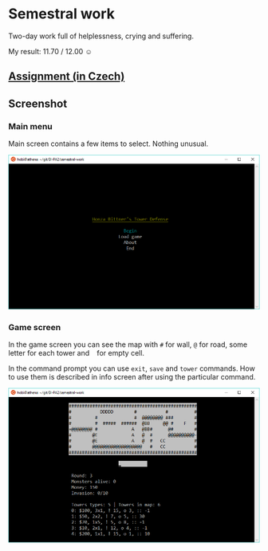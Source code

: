 # Semestral work

Two-day work full of helplessness, crying and suffering.

My result: 11.70 / 12.00 :relaxed:

## [Assignment (in Czech)](zadani.txt)

## Screenshot

### Main menu

Main screen contains a few items to select. Nothing unusual.

![Main menu](_screenshot/01.png)

### Game screen

In the game screen you can see the map with `#` for wall, `@` for road, some letter for each tower and ` ` for empty cell.

In the command prompt you can use `exit`, `save` and `tower` commands. How to use them is described in info screen after using the particular command.

![Game screen](_screenshot/02.png)
